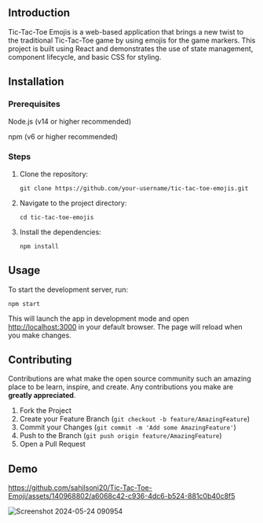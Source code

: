 <section>
    <h2>Introduction</h2>
    <p>Tic-Tac-Toe Emojis is a web-based application that brings a new twist to the traditional Tic-Tac-Toe game by using emojis for the game markers. This project is built using React and demonstrates the use of state management, component lifecycle, and basic CSS for styling.</p>
</section>

<section>
    <h2>Installation</h2>
    <h3>Prerequisites</h3>
    <p>Node.js (v14 or higher recommended)</p>
    <p>npm (v6 or higher recommended)</p>
    <h3>Steps</h3>
    <ol>
        <li>Clone the repository:
            <pre><code>git clone https://github.com/your-username/tic-tac-toe-emojis.git</code></pre>
        </li>
        <li>Navigate to the project directory:
            <pre><code>cd tic-tac-toe-emojis</code></pre>
        </li>
        <li>Install the dependencies:
            <pre><code>npm install</code></pre>
        </li>
    </ol>
</section>

<section>
    <h2>Usage</h2>
    <p>To start the development server, run:</p>
    <pre><code>npm start</code></pre>
    <p>This will launch the app in development mode and open <a href="http://localhost:3000">http://localhost:3000</a> in your default browser. The page will reload when you make changes.</p>
</section>

<section>
    <h2>Contributing</h2>
    <p>Contributions are what make the open source community such an amazing place to be learn, inspire, and create. Any contributions you make are <strong>greatly appreciated</strong>.</p>
    <ol>
        <li>Fork the Project</li>
        <li>Create your Feature Branch (<code>git checkout -b feature/AmazingFeature</code>)</li>
        <li>Commit your Changes (<code>git commit -m 'Add some AmazingFeature'</code>)</li>
        <li>Push to the Branch (<code>git push origin feature/AmazingFeature</code>)</li>
        <li>Open a Pull Request</li>
    </ol>
</section>
<h2>Demo</h2>

https://github.com/sahilsoni20/Tic-Tac-Toe-Emoji/assets/140968802/a6068c42-c936-4dc6-b524-881c0b40c8f5


![Screenshot 2024-05-24 090954](https://github.com/sahilsoni20/Tic-Tac-Toe-Emoji/assets/140968802/99ac41ec-e8e6-4355-8ffb-eb01b3c50604)
